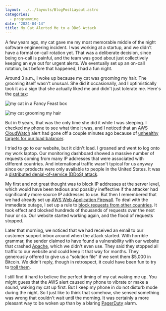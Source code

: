 ```yaml
---
layout: ../../layouts/BlogPostLayout.astro
categories:
  - programming
date: "2024-04-14"
title: My Cat Alerted Me to a DDoS Attack
---
```


A few years ago, my cat gave me my most memorable middle of the night software
engineering incident. I was working at a startup, and we didn't have a formal
on-call rotation yet. That was a deliberate decision, since being on-call is
painful, and the team was good about just collectively keeping an eye out for
urgent alerts. We eventually set up an on-call rotation, but before that
happened, I had a fun night.

Around 3 a.m., I woke up because my cat was grooming my hair. The grooming
itself wasn't unusual. She did it occasionally, and I optimistically took it as
a sign that she actually liked me and didn't just tolerate me. Here's the [cat
tax](https://www.urbandictionary.com/define.php?term=Cat%20Tax):

![my cat in a Fancy Feast box](https://i.imgur.com/DM89U2s.jpg)

![my cat grooming my hair](https://i.imgur.com/jDwIABh.jpg)

But in 9 years, that was the only time she did it while I was sleeping. I
checked my phone to see what time it was, and I noticed that an [AWS
CloudWatch](https://aws.amazon.com/cloudwatch/) alert had gone off a couple
minutes ago because of [unhealthy targets for our load
balancer](https://aws.amazon.com/blogs/networking-and-content-delivery/identifying-unhealthy-targets-of-elastic-load-balancer/).

I tried to go to our website, but it didn't load. I groaned and went to log onto
my work laptop. Our monitoring dashboard showed a massive number of requests
coming from many IP addresses that were associated with different countries. And
international traffic wasn't typical for us anyway since our products were only
available to people in the United States. It was a [distributed
denial-of-service (DDoS)
attack](https://www.cloudflare.com/learning/ddos/what-is-a-ddos-attack/).

My first and not great thought was to block IP addresses at the server level,
which would have been tedious and possibly ineffective if the attacker had
significantly more source IP addresses to use. But then I remembered that we had
already set up [AWS Web Application Firewall](https://aws.amazon.com/waf/). To
deal with the immediate outage, I set up a rule to [block requests from other
countries](https://docs.aws.amazon.com/waf/latest/developerguide/waf-rule-statement-type-geo-match.html).
It took effect and blocked hundreds of thousands of requests over the next hour
or so. Our website started working again, and the flood of requests stopped.

Later that morning, we noticed that we had received an email to our customer
support inbox around when the attack started. With horrible grammar, the sender
claimed to have found a vulnerability with our website that crashed
[Apache](https://en.wikipedia.org/wiki/Apache_HTTP_Server), which we didn't even
use. They said they stopped all traffic to our website and could keep it that
way for months. They generously offered to give us a "solution file" if we sent
them $5,000 in Bitcoin. We didn't reply, though in retrospect, it could have
been fun to try to [troll them](https://www.youtube.com/watch?v=dWzz3NeDz3E).

I still find it hard to believe the perfect timing of my cat waking me up. You
might guess that the AWS alert caused my phone to vibrate or make a sound,
waking my cat up first. But I keep my phone in do not disturb mode during the
night. So I just like to think that somehow, she sensed something was wrong that
couldn't wait until the morning. It was certainly a more pleasant way to be
woken up than by a blaring [PagerDuty](https://www.pagerduty.com/) alarm.
